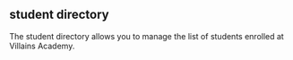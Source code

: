 ## student directory

The student directory allows you to manage the list of students enrolled at Villains Academy. 
